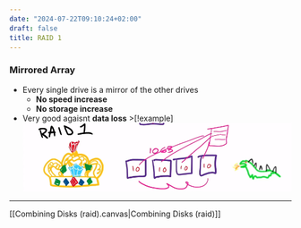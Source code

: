 ```yaml
---
date: "2024-07-22T09:10:24+02:00"
draft: false
title: RAID 1
---
```


### Mirrored Array

-   Every single drive is a mirror of the other drives
    -   **No speed increase**
    -   **No storage increase**
-   Very good agaisnt **data loss** >\[!example\]
    ![Pasted_image_20240425181811.png](/static/Pasted_image_20240425181811.png)

------------------------------------------------------------------------

\[\[Combining Disks (raid).canvas\|Combining Disks (raid)\]\]
